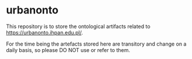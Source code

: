 # urbanonto

This repository is to store the ontological artifacts related to https://urbanonto.ihpan.edu.pl/.

For the time being the artefacts stored here are transitory and change on a daily basis, so please DO NOT use or refer to them.
